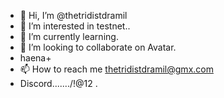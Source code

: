 - 👋 Hi, I’m @thetridistdramil
- 👀 I’m interested in testnet..
- 🌱 I’m currently learning.
- 💞️ I’m looking to collaborate on Avatar.
- haena+
- 📫 How to reach me thetridistdramil@gmx.com
- Discord......./!@12
.





